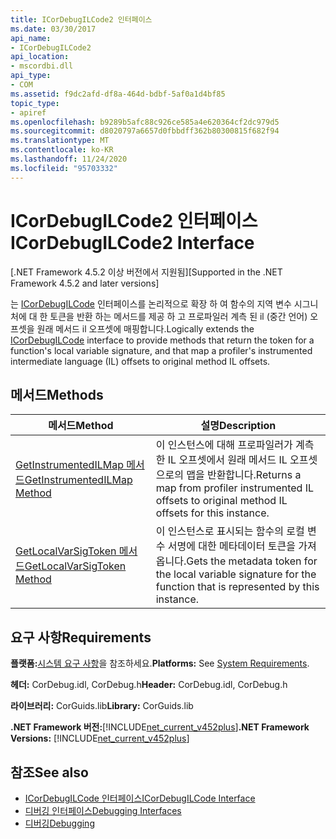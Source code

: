 ```yaml
---
title: ICorDebugILCode2 인터페이스
ms.date: 03/30/2017
api_name:
- ICorDebugILCode2
api_location:
- mscordbi.dll
api_type:
- COM
ms.assetid: f9dc2afd-df8a-464d-bdbf-5af0a1d4bf85
topic_type:
- apiref
ms.openlocfilehash: b9289b5afc88c926ce585a4e620364cf2dc979d5
ms.sourcegitcommit: d8020797a6657d0fbbdff362b80300815f682f94
ms.translationtype: MT
ms.contentlocale: ko-KR
ms.lasthandoff: 11/24/2020
ms.locfileid: "95703332"
---
```

# <a name="icordebugilcode2-interface"></a><span data-ttu-id="a88f4-102">ICorDebugILCode2 인터페이스</span><span class="sxs-lookup"><span data-stu-id="a88f4-102">ICorDebugILCode2 Interface</span></span>

<span data-ttu-id="a88f4-103">[.NET Framework 4.5.2 이상 버전에서 지원됨]</span><span class="sxs-lookup"><span data-stu-id="a88f4-103">[Supported in the .NET Framework 4.5.2 and later versions]</span></span>  
  
 <span data-ttu-id="a88f4-104">는 [ICorDebugILCode](icordebugilcode-interface.md) 인터페이스를 논리적으로 확장 하 여 함수의 지역 변수 시그니처에 대 한 토큰을 반환 하는 메서드를 제공 하 고 프로파일러 계측 된 il (중간 언어) 오프셋을 원래 메서드 il 오프셋에 매핑합니다.</span><span class="sxs-lookup"><span data-stu-id="a88f4-104">Logically extends the [ICorDebugILCode](icordebugilcode-interface.md) interface to provide methods that return the token for a function's local variable signature, and that map a profiler's instrumented intermediate language (IL) offsets to original method IL offsets.</span></span>  
  
## <a name="methods"></a><span data-ttu-id="a88f4-105">메서드</span><span class="sxs-lookup"><span data-stu-id="a88f4-105">Methods</span></span>  
  
|<span data-ttu-id="a88f4-106">메서드</span><span class="sxs-lookup"><span data-stu-id="a88f4-106">Method</span></span>|<span data-ttu-id="a88f4-107">설명</span><span class="sxs-lookup"><span data-stu-id="a88f4-107">Description</span></span>|  
|------------|-----------------|  
|[<span data-ttu-id="a88f4-108">GetInstrumentedILMap 메서드</span><span class="sxs-lookup"><span data-stu-id="a88f4-108">GetInstrumentedILMap Method</span></span>](icordebugilcode2-getinstrumentedilmap-method.md)|<span data-ttu-id="a88f4-109">이 인스턴스에 대해 프로파일러가 계측한 IL 오프셋에서 원래 메서드 IL 오프셋으로의 맵을 반환합니다.</span><span class="sxs-lookup"><span data-stu-id="a88f4-109">Returns a map from profiler instrumented IL offsets to original method IL offsets for this instance.</span></span>|  
|[<span data-ttu-id="a88f4-110">GetLocalVarSigToken 메서드</span><span class="sxs-lookup"><span data-stu-id="a88f4-110">GetLocalVarSigToken Method</span></span>](icordebugilcode2-getlocalvarsigtoken-method.md)|<span data-ttu-id="a88f4-111">이 인스턴스로 표시되는 함수의 로컬 변수 서명에 대한 메타데이터 토큰을 가져옵니다.</span><span class="sxs-lookup"><span data-stu-id="a88f4-111">Gets the metadata token for the local variable signature for the function that is represented by this instance.</span></span>|  
  
## <a name="requirements"></a><span data-ttu-id="a88f4-112">요구 사항</span><span class="sxs-lookup"><span data-stu-id="a88f4-112">Requirements</span></span>  

 <span data-ttu-id="a88f4-113">**플랫폼:**[시스템 요구 사항](../../get-started/system-requirements.md)을 참조하세요.</span><span class="sxs-lookup"><span data-stu-id="a88f4-113">**Platforms:** See [System Requirements](../../get-started/system-requirements.md).</span></span>  
  
 <span data-ttu-id="a88f4-114">**헤더:** CorDebug.idl, CorDebug.h</span><span class="sxs-lookup"><span data-stu-id="a88f4-114">**Header:** CorDebug.idl, CorDebug.h</span></span>  
  
 <span data-ttu-id="a88f4-115">**라이브러리:** CorGuids.lib</span><span class="sxs-lookup"><span data-stu-id="a88f4-115">**Library:** CorGuids.lib</span></span>  
  
 <span data-ttu-id="a88f4-116">**.NET Framework 버전:**[!INCLUDE[net_current_v452plus](../../../../includes/net-current-v452plus-md.md)]</span><span class="sxs-lookup"><span data-stu-id="a88f4-116">**.NET Framework Versions:** [!INCLUDE[net_current_v452plus](../../../../includes/net-current-v452plus-md.md)]</span></span>  
  
## <a name="see-also"></a><span data-ttu-id="a88f4-117">참조</span><span class="sxs-lookup"><span data-stu-id="a88f4-117">See also</span></span>

- [<span data-ttu-id="a88f4-118">ICorDebugILCode 인터페이스</span><span class="sxs-lookup"><span data-stu-id="a88f4-118">ICorDebugILCode Interface</span></span>](icordebugilcode-interface.md)
- [<span data-ttu-id="a88f4-119">디버깅 인터페이스</span><span class="sxs-lookup"><span data-stu-id="a88f4-119">Debugging Interfaces</span></span>](debugging-interfaces.md)
- [<span data-ttu-id="a88f4-120">디버깅</span><span class="sxs-lookup"><span data-stu-id="a88f4-120">Debugging</span></span>](index.md)
